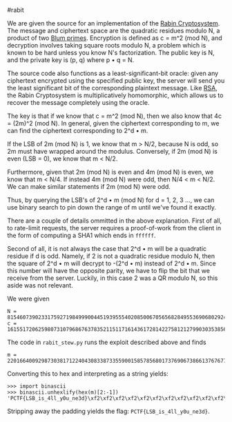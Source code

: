 #rabit

We are given the source for an implementation of the [Rabin Cryptosystem](https://en.wikipedia.org/wiki/Rabin_cryptosystem). The message and ciphertext space are the quadratic residues modulo N, a product of two [Blum primes](https://en.wikipedia.org/wiki/Blum_integer). Encryption is defined as c = m^2 (mod N), and decryption involves taking square roots modulo N, a problem which is known to be hard unless you know N's factorization. The public key is N, and the private key is (p, q) where p • q = N.

The source code also functions as a least-significant-bit oracle: given any ciphertext encrypted using the specified public key, the server will send you the least significant bit of the corresponding plaintext message. Like [RSA](http://crypto.stackexchange.com/questions/11053/rsa-least-significant-bit-oracle-attack), the Rabin Cryptosystem is multiplicatively homomorphic, which allows us to recover the message completely using the oracle.

The key is that if we know that c = m^2 (mod N), then we also know that 4c = (2m)^2 (mod N). In general, given the ciphertext corresponding to m, we can find the ciphertext corresponding to 2^d • m. 

If the LSB of 2m (mod N) is 1, we know that m > N/2, because N is odd, so 2m must have wrapped around the modulus. Conversely, if 2m (mod N) is even (LSB = 0), we know that m < N/2. 

Furthermore, given that 2m (mod N) is even and 4m (mod N) is even, we know that m < N/4. If instead 4m (mod N) were odd, then N/4 < m < N/2. We can make similar statements if 2m (mod N) were odd.

Thus, by querying the LSB's of 2^d • m (mod N) for d = 1, 2, 3 ..., we can use binary search to pin down the range of m until we've found it exactly.

There are a couple of details ommitted in the above explanation. First of all, to rate-limit requests, the server requires a proof-of-work from the client in the form of computing a SHA1 which ends in `ffffff`.

Second of all, it is not always the case that 2^d • m will be a quadratic residue if d is odd. Namely, if 2 is not a quadratic residue modulo N, then the square of 2^d • m will decrypt to -(2^d • m) instead of 2^d • m. Since this number will have the opposite parity, we have to flip the bit that we receive from the server. Luckily, in this case 2 was a QR modulo N, so this aside was not relevant.

We were given

```
N = 81546073902331759271984999004451939555402085006705656828495536906802924215055062358675944026785619015267809774867163668490714884157533291262435378747443005227619394842923633601610550982321457446416213545088054898767148483676379966942027388615616321652290989027944696127478611206798587697949222663092494873481
c = 16155172062598073107968676378352115117161436172814227581212799030353856989153650114500204987192715640325805773228721292633844470727274927681444727510153616642152298025005171599963912929571282929138074246451372957668797897908285264033088572552509959195673435645475880129067211859038705979011490574216118690919
```

The code in `rabit_stew.py` runs the exploit described above and finds

```
m = 220166400929873038171224043083387335590015857856801737690673866137676770212340840723519830846763519609829027969455172753108185495429082225311362629007220379727503139832528666787769813670043777657959040951708803510803718999186543066351821584477532976979527966653153472510938246069633772948114592599064638196
```

Converting this to hex and interpreting as a string yields:

```
>>> import binascii
>>> binascii.unhexlify(hex(m)[2:-1])
'PCTF{LSB_is_4ll_y0u_ne3d}\xf2\xf2\xf2\xf2\xf2\xf2\xf2\xf2\xf2\xf2\xf2\xf2\xf2\xf2\xf2\xf2\xf2\xf2\xf2\xf2\xf2\xf2\xf2\xf2\xf2\xf2\xf2\xf2\xf2\xf2\xf2\xf2\xf2\xf2\xf2\xf2\xf2\xf2\xf2\xf2\xf2\xf2\xf2\xf2\xf2\xf2\xf2\xf2\xf2\xf2\xf2\xf2\xf2\xf2\xf2\xf2\xf2\xf2\xf2\xf2\xf2\xf2\xf2\xf2\xf2\xf2\xf2\xf2\xf2\xf2\xf2\xf2\xf2\xf2\xf2\xf2\xf2\xf2\xf2\xf2\xf2\xf2\xf2\xf2\xf2\xf2\xf2\xf2\xf2\xf2\xf2\xf2\xf2\xf2\xf2\xf2\xf2\xf2\xf2\xf2\xf2\xf4'
```

Stripping away the padding yields the flag: `PCTF{LSB_is_4ll_y0u_ne3d}`.